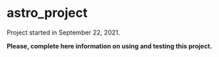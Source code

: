 ﻿# astro_project

Project started in September 22, 2021.


**Please, complete here information on using and testing this project.**